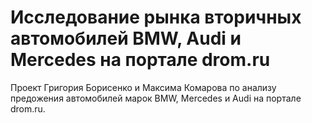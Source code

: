 # Исследование рынка вторичных автомобилей BMW, Audi и Mercedes на портале drom.ru

Проект Григория Борисенко и Максима Комарова по анализу предожения автомобилей марок BMW, Mercedes и Audi на портале drom.ru. 
